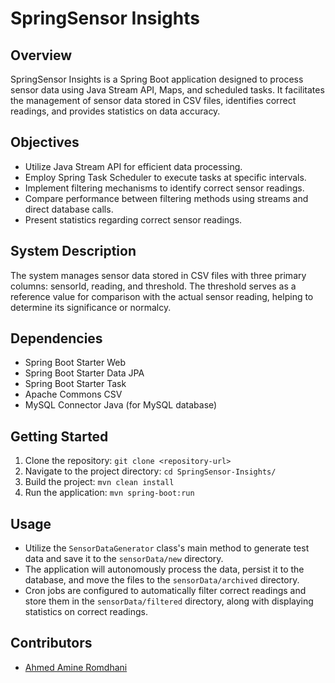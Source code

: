 # SpringSensor Insights

## Overview
SpringSensor Insights is a Spring Boot application designed to process sensor data using Java Stream API, Maps, and scheduled tasks. It facilitates the management of sensor data stored in CSV files, identifies correct readings, and provides statistics on data accuracy.

## Objectives
- Utilize Java Stream API for efficient data processing.
- Employ Spring Task Scheduler to execute tasks at specific intervals.
- Implement filtering mechanisms to identify correct sensor readings.
- Compare performance between filtering methods using streams and direct database calls.
- Present statistics regarding correct sensor readings.

## System Description
The system manages sensor data stored in CSV files with three primary columns: sensorId, reading, and threshold. The threshold serves as a reference value for comparison with the actual sensor reading, helping to determine its significance or normalcy.

## Dependencies
- Spring Boot Starter Web
- Spring Boot Starter Data JPA
- Spring Boot Starter Task
- Apache Commons CSV
- MySQL Connector Java (for MySQL database)

## Getting Started
1. Clone the repository: `git clone <repository-url>`
2. Navigate to the project directory: `cd SpringSensor-Insights/`
3. Build the project: `mvn clean install`
4. Run the application: `mvn spring-boot:run`

## Usage
- Utilize the `SensorDataGenerator` class's main method to generate test data and save it to the `sensorData/new` directory.
- The application will autonomously process the data, persist it to the database, and move the files to the `sensorData/archived` directory.
- Cron jobs are configured to automatically filter correct readings and store them in the `sensorData/filtered` directory, along with displaying statistics on correct readings.

## Contributors
- [Ahmed Amine Romdhani](https://github.com/amine-rm)
